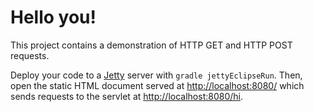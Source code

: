 # Hello you!
This project contains a demonstration of HTTP GET and HTTP POST requests. 

Deploy your code to a [Jetty](http://www.eclipse.org/jetty/) server with ```gradle jettyEclipseRun```. Then, open the static HTML document served at [http://localhost:8080/](http://localhost:8080/) which sends requests to the servlet at [http://localhost:8080/hi](http://localhost:8080/hi).
